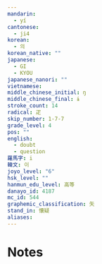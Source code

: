 ```yaml
---
mandarin:
  - yí
cantonese:
  - ji4
korean:
  - 의
korean_native: ""
japanese:
  - GI
  - KYOU
japanese_nanori: ""
vietnamese:
middle_chinese_initial: ŋ
middle_chinese_final: ɨ
stroke_count: 14
radical: 疋
skip_number: 1-7-7
grade_level: 4
pos: ""
english:
  - doubt
  - question
羅馬字: i
韓文: 이
joyo_level: "6"
hsk_level: ""
hanmun_edu_level: 高等
danayo_id: 4187
mc_id: 544
graphemic_classification: 矢
stand_in: 懐疑
aliases:
---
```


# Notes
